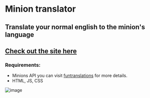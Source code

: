 # Minion translator
## Translate your normal english to the minion's language
## [Check out the site here](https://talkbanana.netlify.app/)

### Requirements:
* Minions API you can visit [funtranslations](https://funtranslations.com/api/minion) for more details.
* HTML, JS, CSS
 
![image](https://user-images.githubusercontent.com/55906931/129467173-87ac4b13-01f2-480e-aa3e-2e18ad712ed7.png)

